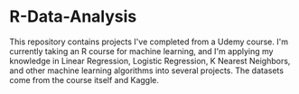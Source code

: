 # R-Data-Analysis

This repository contains projects I've completed from a Udemy course. I'm currently taking an R course for machine learning, and I'm applying my knowledge in Linear Regression, Logistic Regression, K Nearest Neighbors, and other machine learning algorithms into several projects. The datasets come from the course itself and Kaggle.
